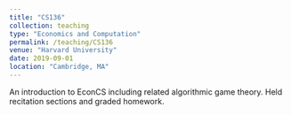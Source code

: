 ```yaml
---
title: "CS136"
collection: teaching
type: "Economics and Computation"
permalink: /teaching/CS136
venue: "Harvard University"
date: 2019-09-01
location: "Cambridge, MA"
---
```

An introduction to EconCS including related algorithmic game theory. Held recitation sections and graded homework.
